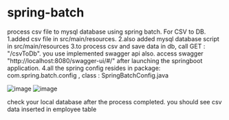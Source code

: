 # spring-batch
process csv file to mysql database using spring batch.
For CSV to DB.
1.added csv file in src/main/resources.
2.also added mysql database script in src/main/resources
3.to process csv and save data in db, call GET : "/csvToDb". you use implemented swagger api also. access swagger "http://localhost:8080/swagger-ui/#/" after launching the springboot application.
4.all the spring config resides in package: com.spring.batch.config , class : SpringBatchConfig.java

![image](https://user-images.githubusercontent.com/55918816/224928899-0bda1c86-d122-4d8a-9380-7c3396e60ab2.png)
![image](https://user-images.githubusercontent.com/55918816/224929189-661947cb-6b48-4fe0-ab6f-bb6109a562f9.png)

check your local database after the process completed. you should see csv data inserted in employee table
